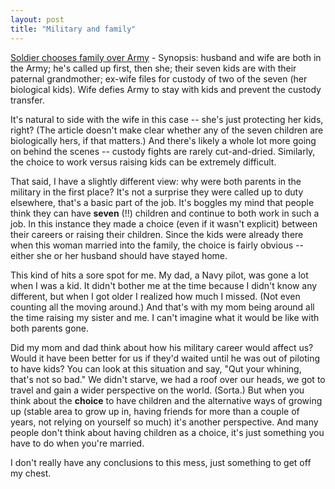 ```yaml
---
layout: post
title: "Military and family"
---
```




<a href="http://www.denverpost.com/Stories/0,1413,36~6439~1739367,00.html">Soldier chooses family over Army</a> - Synopsis: husband and wife are both in the Army; he's called up first, then she; their seven kids are with their paternal grandmother; ex-wife files for custody of two of the seven (her biological kids). Wife defies Army to stay with kids and prevent the custody transfer.

<p>It's natural to side with the wife in this case -- she's just protecting her kids, right? (The article doesn't make clear whether any of the seven children are biologically hers, if that matters.) And there's likely a whole lot more going on behind the scenes -- custody fights are rarely cut-and-dried. Similarly, the choice to work versus raising kids can be extremely difficult. </p>

<p>That said, I have a slightly different view: why were both parents in the military in the first place? It's not a surprise they were called up to duty elsewhere, that's a basic part of the job. It's boggles my mind that people think they can have <b>seven</b> (!!) children and continue to both work in such a job. In this instance they made a choice (even if it wasn't explicit) between their careers or raising their children. Since the kids were already there when this woman married into the family, the choice is fairly obvious -- either she or her husband should have stayed home. </p>

<p>This kind of hits a sore spot for me. My dad, a Navy pilot, was gone a lot when I was a kid. It didn't bother me at the time because I didn't know any different, but when I got older I realized how much I missed. (Not even counting all the moving around.) And that's with my mom being around all the time raising my sister and me. I can't imagine what it would be like with both parents gone.</p>

<p>Did my mom and dad think about how his military career would affect us? Would it have been better for us if they'd waited until he was out of piloting to have kids? You can look at this situation and say, "Qut your whining, that's not so bad." We didn't starve, we had a roof over our heads, we got to travel and gain a wider perspective on the world. (Sorta.) But when you think about the <b>choice</b> to have children and the alternative ways of growing up (stable area to grow up in, having friends for more than a couple of years, not relying on yourself so much) it's another perspective. And many people don't think about having children as a choice, it's just something you have to do when you're married.</p>

<p>I don't really have any conclusions to this mess, just something to get off my chest.</p>


